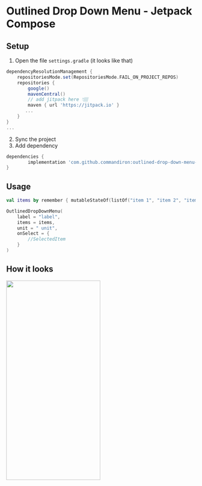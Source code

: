 # Outlined Drop Down Menu - Jetpack Compose

## Setup
1. Open the file `settings.gradle` (it looks like that)
```groovy
dependencyResolutionManagement {
    repositoriesMode.set(RepositoriesMode.FAIL_ON_PROJECT_REPOS)
    repositories {
        google()
        mavenCentral()
        // add jitpack here 👇🏽
        maven { url 'https://jitpack.io' }
       ...
    }
} 
...
```
2. Sync the project
3. Add dependency
```groovy
dependencies {
        implementation 'com.github.commandiron:outlined-drop-down-menu-compose:1.0'
}
```

## Usage
```kotlin  
val items by remember { mutableStateOf(listOf("item 1", "item 2", "item 3")) }

OutlinedDropDownMenu(
    label = "label",
    items = items,
    unit = " unit",
    onSelect = {
        //SelectedItem
    }
)
```

## How it looks

<img src="https://user-images.githubusercontent.com/50905347/176656028-735c1557-9a0f-459c-ae18-42e8791f841c.gif" width="250" height="530">

